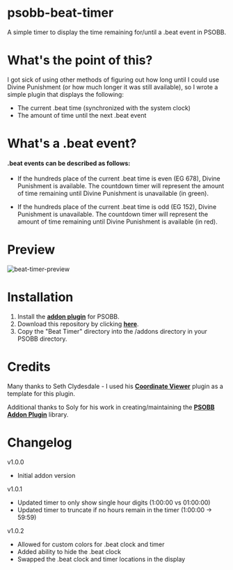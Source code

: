 # psobb-beat-timer
A simple timer to display the time remaining for/until a .beat event in PSOBB.

# What's the point of this?
I got sick of using other methods of figuring out how long until I could use Divine Punishment (or how much longer it was still available), so I wrote a simple plugin that displays the following:
- The current .beat time (synchronized with the system clock)
- The amount of time until the next .beat event

# What's a .beat event?
#### .beat events can be described as follows:

- If the hundreds place of the current .beat time is even (EG 678), Divine Punishment is available. The countdown timer will represent the amount of time remaining until Divine Punishment is unavailable (in green).

- If the hundreds place of the current .beat time is odd (EG 152), Divine Punishment is unavailable. The countdown timer will represent the amount of time remaining until Divine Punishment is available (in red).

# Preview
![beat-timer-preview](https://github.com/user-attachments/assets/de2a3b82-f4d8-4220-bb7e-7e6dd89cfe3e)

# Installation
1. Install the [**addon plugin**](https://github.com/HybridEidolon/psobbaddonplugin) for PSOBB.
2. Download this repository by clicking [**here**](https://github.com/nnasteff1/psobb-beat-timer/archive/main.zip).
3. Copy the "Beat Timer" directory into the /addons directory in your PSOBB directory.


# Credits

Many thanks to Seth Clydesdale - I used his [**Coordinate Viewer**](https://github.com/SethClydesdale/psobb-coordinate-viewer/) plugin as a template for this plugin.

Additional thanks to Soly for his work in creating/maintaining the 
[**PSOBB Addon Plugin**](https://github.com/HybridEidolon/psobbaddonplugin) library.

# Changelog

v1.0.0 
- Initial addon version

v1.0.1 
- Updated timer to only show single hour digits (1:00:00 vs 01:00:00)
- Updated timer to truncate if no hours remain in the timer (1:00:00 -> 59:59)

v1.0.2
- Allowed for custom colors for .beat clock and timer
- Added ability to hide the .beat clock
- Swapped the .beat clock and timer locations in the display
